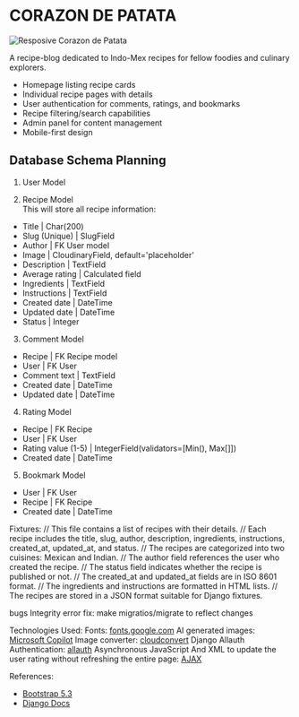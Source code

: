 # CORAZON DE PATATA
![Resposive Corazon de Patata]()

A recipe-blog dedicated to Indo-Mex recipes for fellow foodies and culinary explorers.

- Homepage listing recipe cards
- Individual recipe pages with details
- User authentication for comments, ratings, and bookmarks
- Recipe filtering/search capabilities
- Admin panel for content management
- Mobile-first design

## Database Schema Planning

1. User Model  

2. Recipe Model  
This will store all recipe information:

- Title | Char(200)
- Slug (Unique) | SlugField
- Author | FK User model
- Image | CloudinaryField, default='placeholder'
- Description | TextField
- Average rating | Calculated field
- Ingredients | TextField
- Instructions | TextField
- Created date | DateTime
- Updated date | DateTime
- Status | Integer

3. Comment Model  
- Recipe | FK Recipe model
- User | FK User
- Comment text | TextField
- Created date | DateTime
- Updated date | DateTime

4. Rating Model  

- Recipe | FK Recipe
- User | FK User
- Rating value (1-5) | IntegerField(validators=[Min(), Max[]])
- Created date | DateTime

5. Bookmark Model  

- User | FK User
- Recipe | FK Recipe
- Created date | DateTime

Fixtures:
// This file contains a list of recipes with their details.
// Each recipe includes the title, slug, author, description, ingredients, instructions, created_at, updated_at, and status.
// The recipes are categorized into two cuisines: Mexican and Indian.
// The author field references the user who created the recipe.
// The status field indicates whether the recipe is published or not.
// The created_at and updated_at fields are in ISO 8601 format.
// The ingredients and instructions are formatted in HTML lists.
// The recipes are stored in a JSON format suitable for Django fixtures.

bugs
Integrity error 
fix: make migratios/migrate to reflect changes

Technologies Used:
Fonts: [fonts.google.com](https://fonts.google.com/)
AI generated images: [Microsoft Copilot](https://copilot.microsoft.com/)
Image converter: [cloudconvert](https://cloudconvert.com/png-to-ico)
Django Allauth Authentication: [allauth](https://docs.allauth.org/en/latest/installation/quickstart.html)
Asynchronous JavaScript And XML to update the user rating without refreshing the entire page: [AJAX](https://developer.mozilla.org/en-US/docs/Glossary/AJAX) 

References:
- [Bootstrap 5.3](https://getbootstrap.com/docs/5.3/getting-started/download/)
- [Django Docs](https://docs.djangoproject.com/en/4.2/ref/models/fields/#model-field-types)

